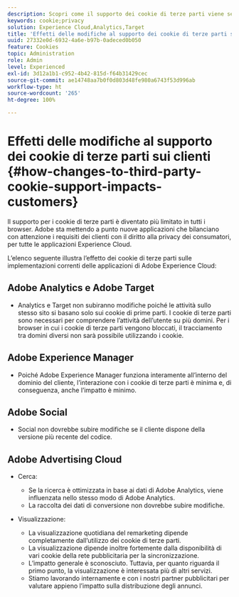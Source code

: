 ```yaml
---
description: Scopri come il supporto dei cookie di terze parti viene sempre più limitato nei vari browser.
keywords: cookie;privacy
solution: Experience Cloud,Analytics,Target
title: 'Effetti delle modifiche al supporto dei cookie di terze parti sui clienti '
uuid: 27332e0d-6932-4a6e-b97b-0adeced0b050
feature: Cookies
topic: Administration
role: Admin
level: Experienced
exl-id: 3d12a1b1-c952-4b42-815d-f64b31429cec
source-git-commit: ae14748aa7b0f0d803d48fe980a6743f53d996ab
workflow-type: ht
source-wordcount: '265'
ht-degree: 100%

---
```


# Effetti delle modifiche al supporto dei cookie di terze parti sui clienti {#how-changes-to-third-party-cookie-support-impacts-customers}

Il supporto per i cookie di terze parti è diventato più limitato in tutti i browser. Adobe sta mettendo a punto nuove applicazioni che bilanciano con attenzione i requisiti dei clienti con il diritto alla privacy dei consumatori, per tutte le applicazioni Experience Cloud.

L’elenco seguente illustra l’effetto dei cookie di terze parti sulle implementazioni correnti delle applicazioni di Adobe Experience Cloud:

## Adobe Analytics e Adobe Target

* Analytics e Target non subiranno modifiche poiché le attività sullo stesso sito si basano solo sui cookie di prime parti. I cookie di terze parti sono necessari per comprendere l’attività dell’utente su più domini. Per i browser in cui i cookie di terze parti vengono bloccati, il tracciamento tra domini diversi non sarà possibile utilizzando i cookie.

## Adobe Experience Manager

* Poiché Adobe Experience Manager funziona interamente all’interno del dominio del cliente, l’interazione con i cookie di terze parti è minima e, di conseguenza, anche l’impatto è minimo.

## Adobe Social

* Social non dovrebbe subire modifiche se il cliente dispone della versione più recente del codice.

## Adobe Advertising Cloud

* Cerca:

   * Se la ricerca è ottimizzata in base ai dati di Adobe Analytics, viene influenzata nello stesso modo di Adobe Analytics.
   * La raccolta dei dati di conversione non dovrebbe subire modifiche.

* Visualizzazione:

   * La visualizzazione quotidiana del remarketing dipende completamente dall’utilizzo dei cookie di terze parti.
   * La visualizzazione dipende inoltre fortemente dalla disponibilità di vari cookie della rete pubblicitaria per la sincronizzazione.
   * L’impatto generale è sconosciuto. Tuttavia, per quanto riguarda il primo punto, la visualizzazione è interessata più di altri servizi.
   * Stiamo lavorando internamente e con i nostri partner pubblicitari per valutare appieno l’impatto sulla distribuzione degli annunci.
